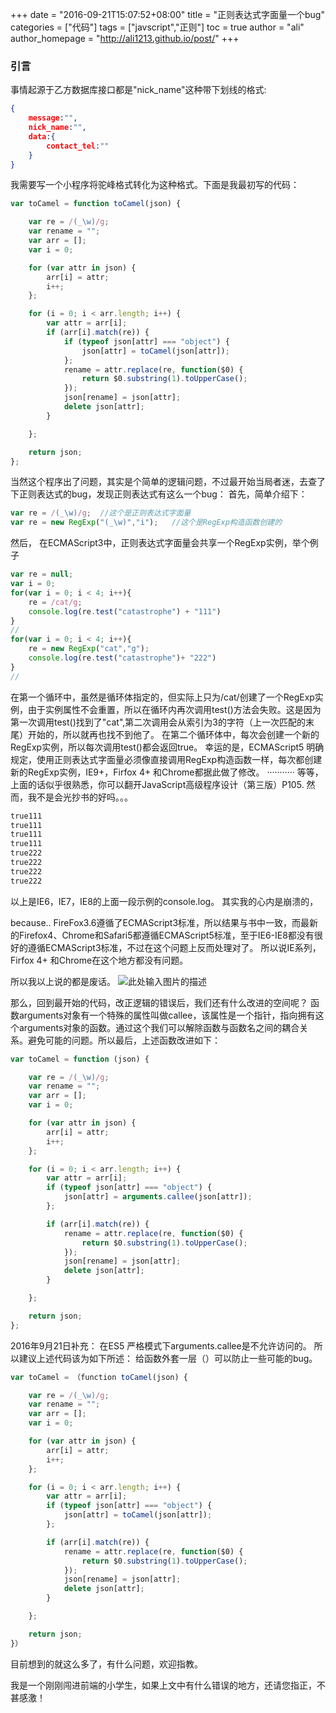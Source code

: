 +++
date = "2016-09-21T15:07:52+08:00"
title = "正则表达式字面量一个bug"
categories = ["代码"]
tags = ["javscript","正则"]
toc = true
author = "ali"
author_homepage =  "http://ali1213.github.io/post/"
+++

### 引言
事情起源于乙方数据库接口都是"nick_name"这种带下划线的格式:
```json
{
    message:"",
    nick_name:"",
    data:{
        contact_tel:""
    }
}
```
我需要写一个小程序将驼峰格式转化为这种格式。下面是我最初写的代码：

<!-- more -->

```javascript
var toCamel = function toCamel(json) {

    var re = /(_\w)/g;
    var rename = "";
    var arr = [];
    var i = 0;

    for (var attr in json) {
        arr[i] = attr;
        i++;
    };

    for (i = 0; i < arr.length; i++) {
        var attr = arr[i];
        if (arr[i].match(re)) {
            if (typeof json[attr] === "object") {
                json[attr] = toCamel(json[attr]);
            };
            rename = attr.replace(re, function($0) {
                return $0.substring(1).toUpperCase();
            });
            json[rename] = json[attr];
            delete json[attr];
        }

    };

    return json;
};
```
当然这个程序出了问题，其实是个简单的逻辑问题，不过最开始当局者迷，去查了下正则表达式的bug，发现正则表达式有这么一个bug：
首先，简单介绍下：
```javascript
var re = /(_\w)/g;  //这个是正则表达式字面量
var re = new RegExp("(_\w)","i");   //这个是RegExp构造函数创建的
```
然后，
在ECMAScript3中，正则表达式字面量会共享一个RegExp实例，举个例子
```javascript
var re = null;
var i = 0;
for(var i = 0; i < 4; i++){
    re = /cat/g;
	console.log(re.test("catastrophe") + "111")
}
//
for(var i = 0; i < 4; i++){
    re = new RegExp("cat","g");
	console.log(re.test("catastrophe")+ "222")
}
//
```
在第一个循环中，虽然是循环体指定的，但实际上只为/cat/创建了一个RegExp实例，由于实例属性不会重置，所以在循环内再次调用test()方法会失败。这是因为第一次调用test()找到了"cat",第二次调用会从索引为3的字符（上一次匹配的末尾）开始的，所以就再也找不到他了。
在第二个循环体中，每次会创建一个新的RegExp实例，所以每次调用test()都会返回true。
幸运的是，ECMAScript5 明确规定，使用正则表达式字面量必须像直接调用RegExp构造函数一样，每次都创建新的RegExp实例，IE9+，Firfox 4+ 和Chrome都据此做了修改。
···········
等等，上面的话似乎很熟悉，你可以翻开JavaScript高级程序设计（第三版）P105.
然而，我不是会光抄书的好吗。。。
```javascript
true111
true111
true111
true111
true222
true222
true222
true222
```
以上是IE6，IE7，IE8的上面一段示例的console.log。
其实我的心内是崩溃的，

because..
FireFox3.6遵循了ECMAScript3标准，所以结果与书中一致，而最新的Firefox4、Chrome和Safari5都遵循ECMAScript5标准，至于IE6-IE8都没有很好的遵循ECMAScript3标准，不过在这个问题上反而处理对了。
所以说IE系列，Firfox 4+ 和Chrome在这个地方都没有问题。

所以我以上说的都是废话。
![此处输入图片的描述][2]


那么，回到最开始的代码，改正逻辑的错误后，我们还有什么改进的空间呢？
函数arguments对象有一个特殊的属性叫做callee，该属性是一个指针，指向拥有这个arguments对象的函数。通过这个我们可以解除函数与函数名之间的耦合关系。避免可能的问题。所以最后，上述函数改进如下：
```javascript
var toCamel = function (json) {

    var re = /(_\w)/g;
    var rename = "";
    var arr = [];
    var i = 0;

    for (var attr in json) {
        arr[i] = attr;
        i++;
    };

    for (i = 0; i < arr.length; i++) {
        var attr = arr[i];
        if (typeof json[attr] === "object") {
            json[attr] = arguments.callee(json[attr]);
        };

        if (arr[i].match(re)) {
            rename = attr.replace(re, function($0) {
                return $0.substring(1).toUpperCase();
            });
            json[rename] = json[attr];
            delete json[attr];
        }

    };

    return json;
};
```
2016年9月21日补充：
在ES5 严格模式下arguments.callee是不允许访问的。
所以建议上述代码该为如下所述：
给函数外套一层（）可以防止一些可能的bug。

```javascript
var toCamel = （function toCamel(json) {

    var re = /(_\w)/g;
    var rename = "";
    var arr = [];
    var i = 0;

    for (var attr in json) {
        arr[i] = attr;
        i++;
    };

    for (i = 0; i < arr.length; i++) {
        var attr = arr[i];
        if (typeof json[attr] === "object") {
            json[attr] = toCamel(json[attr]);
        };

        if (arr[i].match(re)) {
            rename = attr.replace(re, function($0) {
                return $0.substring(1).toUpperCase();
            });
            json[rename] = json[attr];
            delete json[attr];
        }

    };

    return json;
}）
```


目前想到的就这么多了，有什么问题，欢迎指教。


  [2]: http://wanzao2.b0.upaiyun.com/system/pictures/29708560/original/1445037488_650x434.png

我是一个刚刚闯进前端的小学生，如果上文中有什么错误的地方，还请您指正，不甚感激！